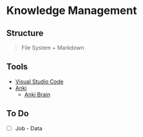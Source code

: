 # Knowledge Management



## Structure 
> File System + Markdown

## Tools
- [Visual Studio Code](https://code.visualstudio.com/)
- [Anki](https://apps.ankiweb.net)
  - [Anki Brain](https://ankiweb.net/shared/info/1915225457)

## To Do
- [ ] Job - Data